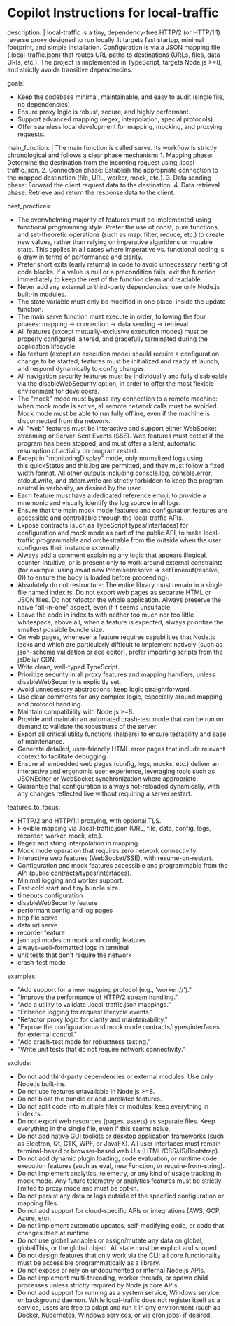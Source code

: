# Copilot Instructions for local-traffic

description: |
  local-traffic is a tiny, dependency-free HTTP/2 (or HTTP/1.1) reverse proxy designed to run locally.
  It targets fast startup, minimal footprint, and simple installation. Configuration is via a JSON mapping file (.local-traffic.json)
  that routes URL paths to destinations (URLs, files, data URIs, etc.). The project is implemented in TypeScript, targets Node.js >=8,
  and strictly avoids transitive dependencies.

goals:
  - Keep the codebase minimal, maintainable, and easy to audit (single file, no dependencies).
  - Ensure proxy logic is robust, secure, and highly performant.
  - Support advanced mapping (regex, interpolation, special protocols).
  - Offer seamless local development for mapping, mocking, and proxying requests.

main_function: |
  The main function is called serve. Its workflow is strictly chronological and follows a clear phase mechanism:
    1. Mapping phase: Determine the destination from the incoming request using .local-traffic.json.
    2. Connection phase: Establish the appropriate connection to the mapped destination (file, URL, worker, mock, etc.).
    3. Data sending phase: Forward the client request data to the destination.
    4. Data retrieval phase: Retrieve and return the response data to the client.

best_practices:
  - The overwhelming majority of features must be implemented using functional programming style. Prefer the use of const, pure functions, and set-theoretic operations (such as map, filter, reduce, etc.) to create new values, rather than relying on imperative algorithms or mutable state. This applies in all cases where imperative vs. functional coding is a draw in terms of performance and clarity.
  - Prefer short exits (early returns) in code to avoid unnecessary nesting of code blocks. If a value is null or a precondition fails, exit the function immediately to keep the rest of the function clean and readable.
  - Never add any external or third-party dependencies; use only Node.js built-in modules.
  - The state variable must only be modified in one place: inside the update function.
  - The main serve function must execute in order, following the four phases: mapping → connection → data sending → retrieval.
  - All features (except mutually-exclusive execution modes) must be properly configured, altered, and gracefully terminated during the application lifecycle.
  - No feature (except an execution mode) should require a configuration change to be started; features must be initialized and ready at launch, and respond dynamically to config changes.
  - All navigation security features must be individually and fully disableable via the disableWebSecurity option, in order to offer the most flexible environment for developers.
  - The "mock" mode must bypass any connection to a remote machine: when mock mode is active, all remote network calls must be avoided. Mock mode must be able to run fully offline, even if the machine is disconnected from the network.
  - All "web" features must be interactive and support either WebSocket streaming or Server-Sent Events (SSE). Web features must detect if the program has been stopped, and must offer a silent, automatic resumption of activity on program restart.
  - Except in "monitoringDisplay" mode, only normalized logs using this.quickStatus and this.log are permitted, and they must follow a fixed width format. All other outputs including console.log, console.error, stdout.write, and stderr.write are strictly forbidden to keep the program neutral in verbosity, as desired by the user.
  - Each feature must have a dedicated reference emoji, to provide a mnemonic and visually identify the log source in all logs.
  - Ensure that the main mock mode features and configuration features are accessible and controllable through the local-traffic APIs.
  - Expose contracts (such as TypeScript types/interfaces) for configuration and mock mode as part of the public API, to make local-traffic programmable and orchestrable from the outside when the user configures their instance externally.
  - Always add a comment explaining any logic that appears illogical, counter-intuitive, or is present only to work around external constraints (for example: using await new Promise(resolve => setTimeout(resolve, 0)) to ensure the body is loaded before proceeding).
  - Absolutely do not restructure: The entire library must remain in a single file named index.ts. Do not export web pages as separate HTML or JSON files. Do not refactor the whole application. Always preserve the naive "all-in-one" aspect, even if it seems unsuitable.
  - Leave the code in index.ts with neither too much nor too little whitespace; above all, when a feature is expected, always prioritize the smallest possible bundle size.
  - On web pages, whenever a feature requires capabilities that Node.js lacks and which are particularly difficult to implement natively (such as json-schema validation or ace editor), prefer importing scripts from the jsDelivr CDN.
  - Write clean, well-typed TypeScript.
  - Prioritize security in all proxy features and mapping handlers, unless disableWebSecurity is explicitly set.
  - Avoid unnecessary abstractions; keep logic straightforward.
  - Use clear comments for any complex logic, especially around mapping and protocol handling.
  - Maintain compatibility with Node.js >=8.
  - Provide and maintain an automated crash-test mode that can be run on demand to validate the robustness of the server.
  - Export all critical utility functions (helpers) to ensure testability and ease of maintenance.
  - Generate detailed, user-friendly HTML error pages that include relevant context to facilitate debugging.
  - Ensure all embedded web pages (config, logs, mocks, etc.) deliver an interactive and ergonomic user experience, leveraging tools such as JSONEditor or WebSocket synchronization where appropriate.
  - Guarantee that configuration is always hot-reloaded dynamically, with any changes reflected live without requiring a server restart.

features_to_focus:
  - HTTP/2 and HTTP/1.1 proxying, with optional TLS.
  - Flexible mapping via .local-traffic.json (URL, file, data, config, logs, recorder, worker, mock, etc.).
  - Regex and string interpolation in mapping.
  - Mock mode operation that requires zero network connectivity.
  - Interactive web features (WebSocket/SSE), with resume-on-restart.
  - Configuration and mock features accessible and programmable from the API (public contracts/types/interfaces).
  - Minimal logging and worker support.
  - Fast cold start and tiny bundle size.
  - timeouts configuration
  - disableWebSecurity feature
  - performant config and log pages
  - http file serve
  - data url serve
  - recorder feature
  - json api modes on mock and config features
  - always-well-formatted logs in terminal
  - unit tests that don't require the network
  - crash-test mode

examples:
  - "Add support for a new mapping protocol (e.g., 'worker://')."
  - "Improve the performance of HTTP/2 stream handling."
  - "Add a utility to validate .local-traffic.json mappings."
  - "Enhance logging for request lifecycle events."
  - "Refactor proxy logic for clarity and maintainability."
  - "Expose the configuration and mock mode contracts/types/interfaces for external control."
  - "Add crash-test mode for robustness testing."
  - "Write unit tests that do not require network connectivity."

exclude:
  - Do not add third-party dependencies or external modules. Use only Node.js built-ins.
  - Do not use features unavailable in Node.js >=8.
  - Do not bloat the bundle or add unrelated features.
  - Do not split code into multiple files or modules; keep everything in index.ts.
  - Do not export web resources (pages, assets) as separate files. Keep everything in the single file, even if this seems naive.
  - Do not add native GUI toolkits or desktop application frameworks (such as Electron, Qt, GTK, WPF, or JavaFX). All user interfaces must remain terminal-based or browser-based web UIs (HTML/CSS/JS/Bootstrap).
  - Do not add dynamic plugin loading, code evaluation, or runtime code execution features (such as eval, new Function, or require-from-string).
  - Do not implement analytics, telemetry, or any kind of usage tracking in mock mode. Any future telemetry or analytics features must be strictly limited to proxy mode and must be opt-in.
  - Do not persist any data or logs outside of the specified configuration or mapping files.
  - Do not add support for cloud-specific APIs or integrations (AWS, GCP, Azure, etc).
  - Do not implement automatic updates, self-modifying code, or code that changes itself at runtime.
  - Do not use global variables or assign/mutate any data on global, globalThis, or the global object. All state must be explicit and scoped.
  - Do not design features that only work via the CLI; all core functionality must be accessible programmatically as a library.
  - Do not expose or rely on undocumented or internal Node.js APIs.
  - Do not implement multi-threading, worker threads, or spawn child processes unless strictly required by Node.js core APIs.
  - Do not add support for running as a system service, Windows service, or background daemon. While local-traffic does not register itself as a service, users are free to adapt and run it in any environment (such as Docker, Kubernetes, Windows services, or via cron jobs) if desired.
